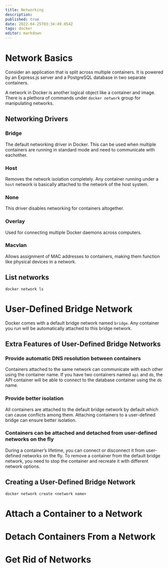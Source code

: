 ```yaml
---
title: Networking
description: 
published: true
date: 2022-04-25T03:34:49.054Z
tags: docker
editor: markdown
---
```


# Network Basics
Consider an application that is split across multiple containers. 
It is powered by an Express.js server and a PostgreSQL database in two separate containers.

A network in Docker is another logical object like a container and image. There is a plethora of commands under `docker network` group for manipulating networks.
## Networking Drivers
### Bridge
The default networking driver in Docker. This can be used when multiple containers are running in standard mode and need to communicate with eachother. 
### Host 
Removes the network isolation completely. Any container running under a `host` network is basically attached to the network of the host system.
### None
This driver disables networking for containers altogether.
### Overlay
Used for connecting multiple Docker daemons across computers.
### Macvlan
Allows assignment of MAC addresses to containers, making them function like physical devices in a network.
## List networks
`docker network ls`
# User-Defined Bridge Network
Docker comes with a default bridge network named `bridge`. Any container you run will be automatically attached to this bridge network. 
## Extra Features of User-Defined Bridge Networks
### Provide automatic DNS resolution between containers
Containers attached to the same network can communicate with each other using the container name. If you have two containers named `api` and `db`, the API container will be able to connect to the database container using the `db` name. 
### Provide better isolation
All containers are attached to the default bridge network by default which can cause conflicts among them. Attaching containers to a user-defined bridge can ensure better isolation. 
### Containers can be attached and detached from user-defined networks on the fly
During a container’s lifetime, you can connect or disconnect it from user-defined networks on the fly. To remove a container from the default bridge network, you need to stop the container and recreate it with different network options.
## Creating a User-Defined Bridge Network
`docker network create <network name>`
# Attach a Container to a Network

# Detach Containers From a Network
# Get Rid of Networks 